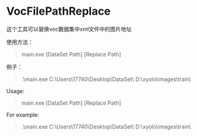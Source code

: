 # VocFilePathReplace

这个工具可以替换voc数据集中xml文件中的图片地址

使用方法：

> main.exe [DataSet Path] [Replace Path]

例子：

> .\main.exe C:\Users\17740\Desktop\DataSet\ D:\xyolo\images\train\

Usage:

> main.exe [DataSet Path] [Replace Path]

For example:

> .\main.exe C:\Users\17740\Desktop\DataSet\ D:\xyolo\images\train\
